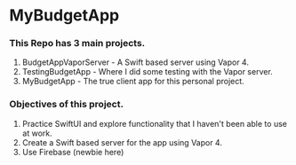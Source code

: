 # MyBudgetApp

### This Repo has 3 main projects.
1. BudgetAppVaporServer - A Swift based server using Vapor 4.
2. TestingBudgetApp - Where I did some testing with the Vapor server.
3. MyBudgetApp - The true client app for this personal project.

### Objectives of this project.
1. Practice SwiftUI and explore functionality that I haven't been able to use at work.
2. Create a Swift based server for the app using Vapor 4.
3. Use Firebase (newbie here)
